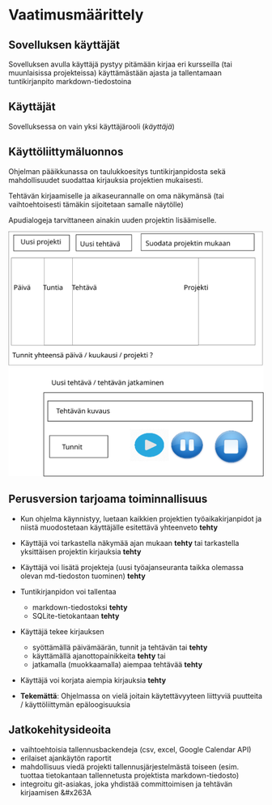 # Vaatimusmäärittely


## Sovelluksen käyttäjät

Sovelluksen avulla käyttäjä pystyy pitämään kirjaa eri kursseilla (tai muunlaisissa projekteissa) käyttämästään ajasta ja tallentamaan tuntikirjanpito markdown-tiedostoina

## Käyttäjät

Sovelluksessa on vain yksi käyttäjärooli (*käyttäjä*)

## Käyttöliittymäluonnos

Ohjelman pääikkunassa on taulukkoesitys tuntikirjanpidosta sekä mahdollisuudet suodattaa kirjauksia projektien mukaisesti.

Tehtävän kirjaamiselle ja aikaseurannalle on oma näkymänsä (tai vaihtoehtoisesti tämäkin sijoitetaan samalle näytölle)

Apudialogeja tarvittaneen ainakin uuden projektin lisäämiselle.

![Käyttöliittymä](kayttoliittyma.svg)

## Perusversion tarjoama toiminnallisuus

- Kun ohjelma käynnistyy, luetaan kaikkien projektien työaikakirjanpidot ja niistä muodostetaan käyttäjälle esitettävä yhteenveto **tehty**
- Käyttäjä voi tarkastella näkymää ajan mukaan **tehty** tai tarkastella yksittäisen projektin kirjauksia **tehty**
- Käyttäjä voi lisätä projekteja (uusi työajanseuranta taikka olemassa olevan md-tiedoston tuominen) **tehty**
- Tuntikirjanpidon voi tallentaa
  - markdown-tiedostoksi **tehty**
  - SQLite-tietokantaan **tehty**

- Käyttäjä tekee kirjauksen
  - syöttämällä päivämäärän, tunnit ja tehtävän tai **tehty**
  - käyttämällä ajanottopainikkeita **tehty** tai
  - jatkamalla (muokkaamalla) aiempaa tehtävää **tehty**

- Käyttäjä voi korjata aiempia kirjauksia **tehty**

- **Tekemättä**: Ohjelmassa on vielä joitain käytettävyyteen liittyviä puutteita / käyttöliittymän epäloogisuuksia

## Jatkokehitysideoita

- vaihtoehtoisia tallennusbackendeja (csv, excel, Google Calendar API)
- erilaiset ajankäytön raportit
- mahdollisuus viedä projekti tallennusjärjestelmästä toiseen (esim. tuottaa tietokantaan tallennetusta projektista markdown-tiedosto)
- integroitu git-asiakas, joka yhdistää committoimisen ja tehtävän kirjaamisen &#x263A
